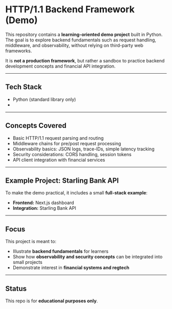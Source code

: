 # HTTP/1.1 Backend Framework (Demo)

This repository contains a **learning-oriented demo project** built in Python.  
The goal is to explore backend fundamentals such as request handling, middleware, and observability, without relying on third-party web frameworks.

It is **not a production framework**, but rather a sandbox to practice backend development concepts and financial API integration.

---

## Tech Stack
- Python (standard library only)
- 
---

## Concepts Covered
- Basic HTTP/1.1 request parsing and routing  
- Middleware chains for pre/post request processing  
- Observability basics: JSON logs, trace-IDs, simple latency tracking  
- Security considerations: CORS handling, session tokens  
- API client integration with financial services  

---

## Example Project: Starling Bank API
To make the demo practical, it includes a small **full-stack example**:

- **Frontend:** Next.js dashboard    
- **Integration:** Starling Bank API  

---

## Focus
This project is meant to:  
- Illustrate **backend fundamentals** for learners  
- Show how **observability and security concepts** can be integrated into small projects  
- Demonstrate interest in **financial systems and regtech**  

---

## Status
This repo is for **educational purposes only**.  
